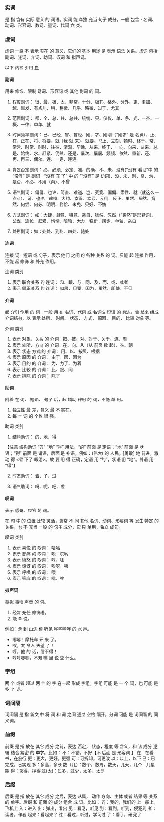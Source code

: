 ### [实词](http://blog.sina.com.cn/s/blog_5bdd992f01017ex9.html)
是 指 含有 实际 意义 的 词语。实词 能 单独 充当 句子 成分，一般 包含 - 名词、动词、形容词、数词、量词、代词 六 类。


### 虚词
虚词 一般 不 表示 实在 的 意义，它们的 基本 用途 是 表示 语法 关系。虚词 包括 副词、连词、介词、助词、叹词 和 拟声词。

以下 内容 引用 [自](http://blog.sina.com.cn/s/blog_5bdd992f01017ex9.html)

#### 副词
用来 修饰、限制 动词、形容词 或 其他 副词 的 词。

1. 程度副词： 很、最、极、太、非常、十分、极其、格外、分外、更、更加、越、越发、有点儿、稍、稍微、几乎、略微、过于、尤其

2. 范围副词： 都、全、总、共、总共、统统、只、仅仅、单、净、光、一齐、一概、一律、单单、就

3. 时间频率副词： 已、已经、曾、曾经、刚、才、刚刚（“刚才” 是 名词）、正、在、正在、将、将要、就（我 就 来）、就要、马上、立刻、顿时、终于、常、常常、时常、时时、往往、渐渐、早晚、从来、终于、一向、向来、从来、总是、始终、水、赶紧、仍然、还是、屡次、屡屡、频频、依然、重新、还、再、再三、偶尔、连、一连、连连

4. 肯定否定副词： 必、必须、必定、准、的确、不、未、没有(“没有 看见”中 的 “没有” 是 副词，“没有 车 了” 中 的 ”“没有” 是 动词)、没、未、别、莫、勿、是否、不必、不用（甭）、不曾

5. 语气副词： 偏偏、也许、简直、难道、岂、究竟、偏偏、索性、就（就这么一点点）、可、也许、难怪、大约、幸而、幸亏、反倒、反正、果然、居然、竟然、何尝、何必、明明、恰恰、未免、只好、不妨

6. 方式副词： 如：大肆、肆意、特意、亲自、猛然、忽然（“突然”是形容词）、公然、连忙、赶紧、悄悄、暗暗、大力、稳步、阔步、单独、亲自

7. 处所副词：如：处处、到处、四处、随处

#### 连词
连接 词、短语 或 句子，表示 他们 之间 的 各种 关系 的 词。只能 起 连接 作用，不能 起 修饰 和 补充 作用。

连词 类别

1. 表示 联合关系 的 连词： 和、跟、与、同、及、而、或、或者
2. 表示 偏正关系 的 连词： 如果、只要、因为、虽然、即使、不但 

#### 介词
起 介引 作用 的 词，一般 用 在 名词、代词 或 名词性 短语 的 前边，合 起来 组成 介词结构，以 表示 处所、 时间、 状态、 方式、 原因、 目的、 比较 对象 等。

介词 类别

1. 表示 对象、关系 的 介词：把、被、对、对于、关于、连、周
2. 表示 处所、方向 的 介词：在、向、从（从 前面 数 起）、往、朝
3. 表示 状态 方式 的 介词： 用、以、按照、根据
4. 表示 原因 的 介词： 由于、因、因为
5. 表示 目的 的 介词： 为、为了、为着
6. 表示 比较 的 介词： 比、跟、同
7. 表示 排除 的 介词： 除了

#### 助词
附着 在 词、 短语、 句子 后，起 辅助 作用 的 词，不能 单 用。

1. 独立性 最 差，意义 最 不 实在。
2. 每 个 词 的 个性 很 强。 

助词 类别

1. 结构助词： 的、地、得

【注意 结构助词 “的” “地” “得” 用法，“的” 前面 是 定语；“地” 前面 是 状语；“得” 前面 是 谓语，后面 是 补语。例如：(伟大) 的 人民。[勇敢] 地 前进。激动 得 <留 下了 眼泪>。故 要 用 得 正确，定语 用 “的”，状语 用 “地”。补语 用 “得”】

2. 时态助词： 着、了、过

3. 语气助词： 吗、呢、吧、啦

#### 叹词

表示 感慨、应答 的 词。 　

在 句 中 的 位置 比较 灵活，通常 不 同 其他 名词、动词、形容词 等 发生 特定 的 关系，也 不 充当 一般 的 句子 成分，它 只 单用，独立 成句。

叹词 类别

1. 表示 喜悦 的 叹词： 哈哈
2. 表示 悲痛 的 叹词： 唉、哎哟
3. 表示 愤怒 的 叹词： 哼、呸
4. 表示 惊讶 的 叹词： 唉呀、咦
5. 表示 呼唤 的 叹词： 喂
6. 表示 答应 的 叹词： 嗯、唉


#### 拟声词
摹拟 事物 声音 的 词。

1. 经常 充任 修饰语。
2. 能 单 说。 　

例如：走 到 山边 便 听见 哗哗哗哗 的 水 声。
- 嘟嘟！摩托车 开 来 了。
- 唉，太 令人 失望 了！
- 哼，他 的 话，信不得！
- 哼哼唧唧，不知 嘴 里 说 些 什么。

### 字组
两 个 或者 超过 两 个 的 字 在一起 形成 字组。字组 可能 是 一 个 词，也 可能 是 多 个 词。

### 词间隔
词间隔 是 指 新文 中 将 词 和 词 之间 通过 空格 隔开。分词 可能 是 词间隔 的 同义词。

### 前缀
前缀 是 指 放在 其它 成分 之前，表达 否定， 状态，程度 等 含义，和 该 成分 逻辑 结合 紧密 的 **单字**。比如：
	不：不错，不好【不 后面 是 形容词  】
	在：在看书，在旅行
	更：更大，更好，更强
	可：可拆卸，可更改
	以：以上，以下
	已：已完成，已实现
	多：多高，多长
	数（几）：数个，数周，数天，几天，几个，几星期
	得：获得，挣得
	过(太)：过多，过少，太多，太少

### 后缀
后缀 是 指 放在 其它 成分 之后，表达 从属， 动作 方向、主体 或者 结果 等 关系 的 单字。后缀 和 前面 的 成分 组合 成 词。比如：
	的：我的，我们的
	上：船上，飞机上
	入：进入
	出：弹出，看出
	见：看见，听见
	到：看到，听到，侵犯到
	者：读者，作者
	起来：看起来？
	过：看过，听过，学习过
	了：看了，研究了